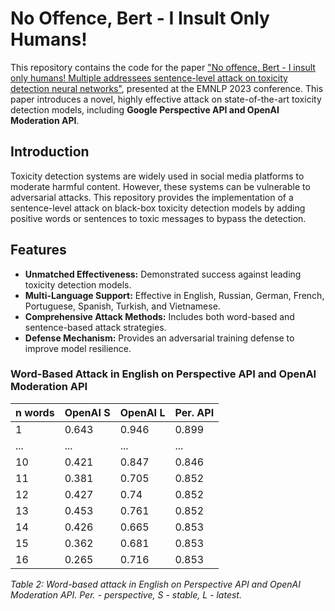 # No Offence, Bert - I Insult Only Humans!

This repository contains the code for the paper ["No offence, Bert - I insult only humans! Multiple addressees sentence-level attack on toxicity detection neural networks"](https://aclanthology.org/2023.findings-emnlp.155/), presented at the EMNLP 2023 conference. This paper introduces a novel, highly effective attack on state-of-the-art toxicity detection models, including **Google Perspective API and OpenAI Moderation API**.



## Introduction

Toxicity detection systems are widely used in social media platforms to moderate harmful content. However, these systems can be vulnerable to adversarial attacks. This repository provides the implementation of a sentence-level attack on black-box toxicity detection models by adding positive words or sentences to toxic messages to bypass the detection.

## Features
- **Unmatched Effectiveness:** Demonstrated success against leading toxicity detection models.
- **Multi-Language Support:** Effective in English, Russian, German, French, Portuguese, Spanish, Turkish, and Vietnamese.
- **Comprehensive Attack Methods:** Includes both word-based and sentence-based attack strategies.
- **Defense Mechanism:** Provides an adversarial training defense to improve model resilience.

### Word-Based Attack in English on Perspective API and OpenAI Moderation API

| n words | OpenAI S | OpenAI L | Per. API |
|---------|----------|----------|----------|
| 1       | 0.643    | 0.946    | 0.899    |
| ...     | ...      | ...      | ...      |
| 10      | 0.421    | 0.847    | 0.846    |
| 11      | 0.381    | 0.705    | 0.852    |
| 12      | 0.427    | 0.74     | 0.852    |
| 13      | 0.453    | 0.761    | 0.852    |
| 14      | 0.426    | 0.665    | 0.853    |
| 15      | 0.362    | 0.681    | 0.853    |
| 16      | 0.265    | 0.716    | 0.853    |

*Table 2: Word-based attack in English on Perspective API and OpenAI Moderation API. Per. - perspective, S - stable, L - latest.*



